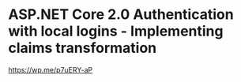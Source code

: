 # ASP.NET Core 2.0 Authentication with local logins - Implementing claims transformation
https://wp.me/p7uERY-aP
